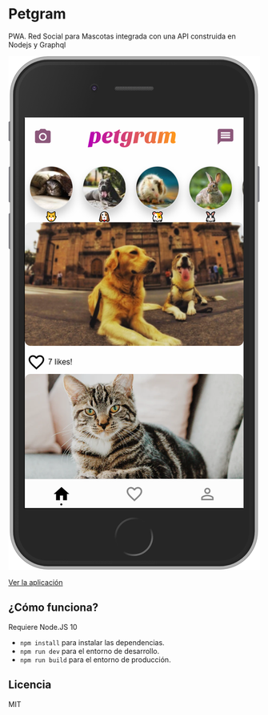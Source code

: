 # Petgram

PWA. Red Social para Mascotas integrada con una API construida en Nodejs y Graphql

![Captura de la App](./.readme-static/petgram.png)

[Ver la aplicación](https://petgramp-6z10hmwqa.now.sh/)

## ¿Cómo funciona?

Requiere Node.JS 10

-   `npm install` para instalar las dependencias.
-   `npm run dev` para el entorno de desarrollo.
-   `npm run build` para el entorno de producción.

## Licencia

MIT
